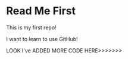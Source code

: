 # Read Me First

This is my first repo!

I want to learn to use GitHub!

LOOK I've ADDED MORE CODE HERE>>>>>>>

